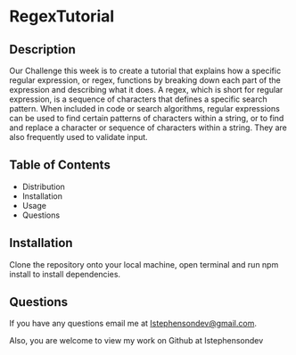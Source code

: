 # RegexTutorial

## Description

Our Challenge this week is to create a tutorial that explains how a specific regular expression, or regex, functions by breaking down each part of the expression and describing what it does.
A regex, which is short for regular expression, is a sequence of characters that defines a specific search pattern. When included in code or search algorithms, regular expressions can be used to find certain patterns of characters within a string, or to find and replace a character or sequence of characters within a string. They are also frequently used to validate input.

## Table of Contents

- Distribution
- Installation
- Usage
- Questions

## Installation

Clone the repository onto your local machine, open terminal and run npm install to install dependencies.

## Questions

If you have any questions email me at Istephensondev@gmail.com.

Also, you are welcome to view my work on Github at Istephensondev


